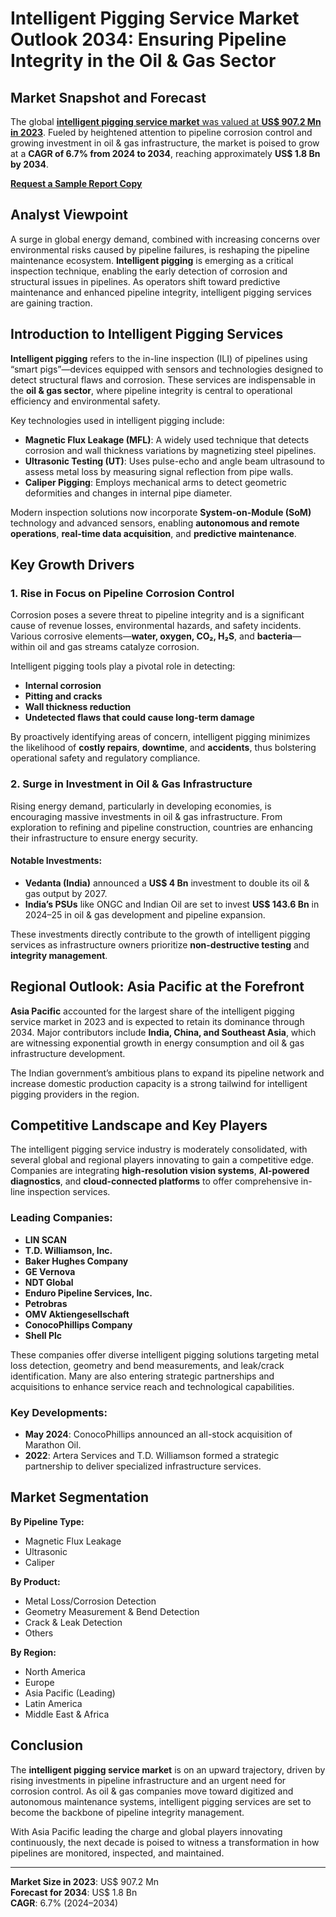 # Intelligent Pigging Service Market Outlook 2034: Ensuring Pipeline Integrity in the Oil & Gas Sector

## Market Snapshot and Forecast

The global [**intelligent pigging service market** was valued at **US$ 907.2 Mn in 2023**](https://www.transparencymarketresearch.com/intelligent-pigging-service-market.html). Fueled by heightened attention to pipeline corrosion control and growing investment in oil & gas infrastructure, the market is poised to grow at a **CAGR of 6.7% from 2024 to 2034**, reaching approximately **US$ 1.8 Bn by 2034**.

[**Request a Sample Report Copy**](https://www.transparencymarketresearch.com/sample/sample.php?flag=S&rep_id=47745)
## Analyst Viewpoint

A surge in global energy demand, combined with increasing concerns over environmental risks caused by pipeline failures, is reshaping the pipeline maintenance ecosystem. **Intelligent pigging** is emerging as a critical inspection technique, enabling the early detection of corrosion and structural issues in pipelines. As operators shift toward predictive maintenance and enhanced pipeline integrity, intelligent pigging services are gaining traction.

## Introduction to Intelligent Pigging Services

**Intelligent pigging** refers to the in-line inspection (ILI) of pipelines using “smart pigs”—devices equipped with sensors and technologies designed to detect structural flaws and corrosion. These services are indispensable in the **oil & gas sector**, where pipeline integrity is central to operational efficiency and environmental safety.

Key technologies used in intelligent pigging include:

- **Magnetic Flux Leakage (MFL)**: A widely used technique that detects corrosion and wall thickness variations by magnetizing steel pipelines.
- **Ultrasonic Testing (UT)**: Uses pulse-echo and angle beam ultrasound to assess metal loss by measuring signal reflection from pipe walls.
- **Caliper Pigging**: Employs mechanical arms to detect geometric deformities and changes in internal pipe diameter.

Modern inspection solutions now incorporate **System-on-Module (SoM)** technology and advanced sensors, enabling **autonomous and remote operations**, **real-time data acquisition**, and **predictive maintenance**.

## Key Growth Drivers

### 1. Rise in Focus on Pipeline Corrosion Control

Corrosion poses a severe threat to pipeline integrity and is a significant cause of revenue losses, environmental hazards, and safety incidents. Various corrosive elements—**water, oxygen, CO₂, H₂S**, and **bacteria**—within oil and gas streams catalyze corrosion.

Intelligent pigging tools play a pivotal role in detecting:

- **Internal corrosion**
- **Pitting and cracks**
- **Wall thickness reduction**
- **Undetected flaws that could cause long-term damage**

By proactively identifying areas of concern, intelligent pigging minimizes the likelihood of **costly repairs**, **downtime**, and **accidents**, thus bolstering operational safety and regulatory compliance.

### 2. Surge in Investment in Oil & Gas Infrastructure

Rising energy demand, particularly in developing economies, is encouraging massive investments in oil & gas infrastructure. From exploration to refining and pipeline construction, countries are enhancing their infrastructure to ensure energy security.

#### Notable Investments:
- **Vedanta (India)** announced a **US$ 4 Bn** investment to double its oil & gas output by 2027.
- **India’s PSUs** like ONGC and Indian Oil are set to invest **US$ 143.6 Bn** in 2024–25 in oil & gas development and pipeline expansion.

These investments directly contribute to the growth of intelligent pigging services as infrastructure owners prioritize **non-destructive testing** and **integrity management**.

## Regional Outlook: Asia Pacific at the Forefront

**Asia Pacific** accounted for the largest share of the intelligent pigging service market in 2023 and is expected to retain its dominance through 2034. Major contributors include **India, China, and Southeast Asia**, which are witnessing exponential growth in energy consumption and oil & gas infrastructure development.

The Indian government’s ambitious plans to expand its pipeline network and increase domestic production capacity is a strong tailwind for intelligent pigging providers in the region.

## Competitive Landscape and Key Players

The intelligent pigging service industry is moderately consolidated, with several global and regional players innovating to gain a competitive edge. Companies are integrating **high-resolution vision systems**, **AI-powered diagnostics**, and **cloud-connected platforms** to offer comprehensive in-line inspection services.

### Leading Companies:
- **LIN SCAN**
- **T.D. Williamson, Inc.**
- **Baker Hughes Company**
- **GE Vernova**
- **NDT Global**
- **Enduro Pipeline Services, Inc.**
- **Petrobras**
- **OMV Aktiengesellschaft**
- **ConocoPhillips Company**
- **Shell Plc**

These companies offer diverse intelligent pigging solutions targeting metal loss detection, geometry and bend measurements, and leak/crack identification. Many are also entering strategic partnerships and acquisitions to enhance service reach and technological capabilities.

### Key Developments:
- **May 2024**: ConocoPhillips announced an all-stock acquisition of Marathon Oil.
- **2022**: Artera Services and T.D. Williamson formed a strategic partnership to deliver specialized infrastructure services.

## Market Segmentation

**By Pipeline Type:**
- Magnetic Flux Leakage
- Ultrasonic
- Caliper

**By Product:**
- Metal Loss/Corrosion Detection
- Geometry Measurement & Bend Detection
- Crack & Leak Detection
- Others

**By Region:**
- North America
- Europe
- Asia Pacific (Leading)
- Latin America
- Middle East & Africa

## Conclusion

The **intelligent pigging service market** is on an upward trajectory, driven by rising investments in pipeline infrastructure and an urgent need for corrosion control. As oil & gas companies move toward digitized and autonomous maintenance systems, intelligent pigging services are set to become the backbone of pipeline integrity management.

With Asia Pacific leading the charge and global players innovating continuously, the next decade is poised to witness a transformation in how pipelines are monitored, inspected, and maintained.

---

**Market Size in 2023**: US$ 907.2 Mn  
**Forecast for 2034**: US$ 1.8 Bn  
**CAGR**: 6.7% (2024–2034)


